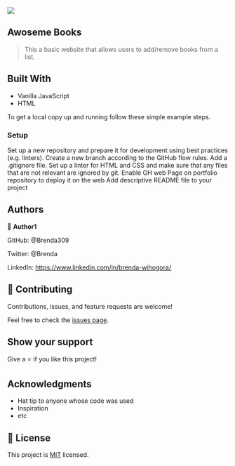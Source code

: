![](https://img.shields.io/badge/Microverse-blueviolet)

## Awoseme Books

>This a basic website that allows users to add/remove books from a list.


## Built With

- Vanilla JavaScript 
- HTML

To get a local copy up and running follow these simple example steps.


### Setup

Set up a new repository and prepare it for development using best practices (e.g. linters).
Create a new branch according to the GitHub flow rules.
Add a .gitignore file.
Set up a linter for HTML and CSS and make sure that any files that are not relevant are ignored by git.
Enable GH web Page on portfolio repository to deploy it on the web
Add descriptive README file to your project


## Authors

👤 **Author1**

GitHub: @Brenda309

Twitter: @Brenda

LinkedIn: https://www.linkedin.com/in/brenda-wihogora/



## 🤝 Contributing

Contributions, issues, and feature requests are welcome!

Feel free to check the [issues page](../../issues/).

## Show your support

Give a ⭐️ if you like this project!

## Acknowledgments

- Hat tip to anyone whose code was used
- Inspiration
- etc

## 📝 License

This project is [MIT](./MIT.md) licensed.
